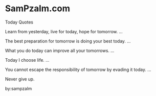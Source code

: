 # SamPzalm.com
Today Quotes

Learn from yesterday, live for today, hope for tomorrow. ...

The best preparation for tomorrow is doing your best today. ...

What you do today can improve all your tomorrows. ...

Today I choose life. ...

You cannot escape the responsibility of tomorrow by evading it today. ...

Never give up.

by:sampzalm

